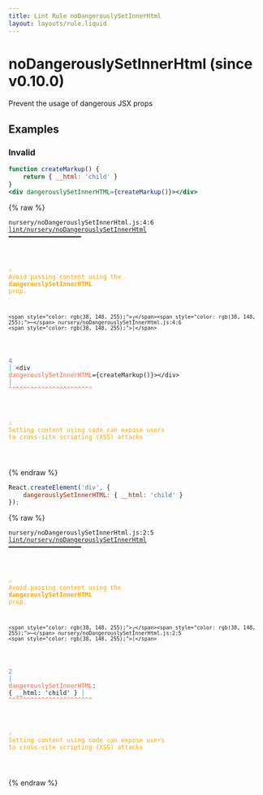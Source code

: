 ```yaml
---
title: Lint Rule noDangerouslySetInnerHtml
layout: layouts/rule.liquid
---
```


# noDangerouslySetInnerHtml (since v0.10.0)

Prevent the usage of dangerous JSX props

## Examples

### Invalid

```jsx
function createMarkup() {
    return { __html: 'child' }
}
<div dangerouslySetInnerHTML={createMarkup()}></div>
```

{% raw %}<pre class="language-text"><code class="language-text">nursery/noDangerouslySetInnerHtml.js:4:6 <a href="https://rome.tools/docs/lint/rules/noDangerouslySetInnerHtml">lint/nursery/noDangerouslySetInnerHtml</a> ━━━━━━━━━━━━━━━━━━━━

<strong><span style="color: Orange;">  </span></strong><strong><span style="color: Orange;">⚠</span></strong> <span style="color: Orange;">Avoid passing content using the </span><span style="color: Orange;"><strong>dangerouslySetInnerHTML</strong></span><span style="color: Orange;"> prop.</span>
  
    <span style="color: rgb(38, 148, 255);">┌</span><span style="color: rgb(38, 148, 255);">─</span> nursery/noDangerouslySetInnerHtml.js:4:6
    <span style="color: rgb(38, 148, 255);">│</span>
<span style="color: rgb(38, 148, 255);">  </span><span style="color: rgb(38, 148, 255);">4</span> <span style="color: rgb(38, 148, 255);">│</span> &lt;div <span style="color: Tomato;">d</span><span style="color: Tomato;">a</span><span style="color: Tomato;">n</span><span style="color: Tomato;">g</span><span style="color: Tomato;">e</span><span style="color: Tomato;">r</span><span style="color: Tomato;">o</span><span style="color: Tomato;">u</span><span style="color: Tomato;">s</span><span style="color: Tomato;">l</span><span style="color: Tomato;">y</span><span style="color: Tomato;">S</span><span style="color: Tomato;">e</span><span style="color: Tomato;">t</span><span style="color: Tomato;">I</span><span style="color: Tomato;">n</span><span style="color: Tomato;">n</span><span style="color: Tomato;">e</span><span style="color: Tomato;">r</span><span style="color: Tomato;">H</span><span style="color: Tomato;">T</span><span style="color: Tomato;">M</span><span style="color: Tomato;">L</span>={createMarkup()}&gt;&lt;/div&gt;
    <span style="color: rgb(38, 148, 255);">│</span>      <span style="color: Tomato;">^</span><span style="color: Tomato;">^</span><span style="color: Tomato;">^</span><span style="color: Tomato;">^</span><span style="color: Tomato;">^</span><span style="color: Tomato;">^</span><span style="color: Tomato;">^</span><span style="color: Tomato;">^</span><span style="color: Tomato;">^</span><span style="color: Tomato;">^</span><span style="color: Tomato;">^</span><span style="color: Tomato;">^</span><span style="color: Tomato;">^</span><span style="color: Tomato;">^</span><span style="color: Tomato;">^</span><span style="color: Tomato;">^</span><span style="color: Tomato;">^</span><span style="color: Tomato;">^</span><span style="color: Tomato;">^</span><span style="color: Tomato;">^</span><span style="color: Tomato;">^</span><span style="color: Tomato;">^</span><span style="color: Tomato;">^</span>
  
<strong><span style="color: Orange;">  </span></strong><strong><span style="color: Orange;">⚠</span></strong> <span style="color: Orange;">Setting content using code can expose users to cross-site scripting (XSS) attacks</span>
  
</code></pre>{% endraw %}

```jsx
React.createElement('div', {
    dangerouslySetInnerHTML: { __html: 'child' }
});
```

{% raw %}<pre class="language-text"><code class="language-text">nursery/noDangerouslySetInnerHtml.js:2:5 <a href="https://rome.tools/docs/lint/rules/noDangerouslySetInnerHtml">lint/nursery/noDangerouslySetInnerHtml</a> ━━━━━━━━━━━━━━━━━━━━

<strong><span style="color: Orange;">  </span></strong><strong><span style="color: Orange;">⚠</span></strong> <span style="color: Orange;">Avoid passing content using the </span><span style="color: Orange;"><strong>dangerouslySetInnerHTML</strong></span><span style="color: Orange;"> prop.</span>
  
    <span style="color: rgb(38, 148, 255);">┌</span><span style="color: rgb(38, 148, 255);">─</span> nursery/noDangerouslySetInnerHtml.js:2:5
    <span style="color: rgb(38, 148, 255);">│</span>
<span style="color: rgb(38, 148, 255);">  </span><span style="color: rgb(38, 148, 255);">2</span> <span style="color: rgb(38, 148, 255);">│</span>     <span style="color: Tomato;">d</span><span style="color: Tomato;">a</span><span style="color: Tomato;">n</span><span style="color: Tomato;">g</span><span style="color: Tomato;">e</span><span style="color: Tomato;">r</span><span style="color: Tomato;">o</span><span style="color: Tomato;">u</span><span style="color: Tomato;">s</span><span style="color: Tomato;">l</span><span style="color: Tomato;">y</span><span style="color: Tomato;">S</span><span style="color: Tomato;">e</span><span style="color: Tomato;">t</span><span style="color: Tomato;">I</span><span style="color: Tomato;">n</span><span style="color: Tomato;">n</span><span style="color: Tomato;">e</span><span style="color: Tomato;">r</span><span style="color: Tomato;">H</span><span style="color: Tomato;">T</span><span style="color: Tomato;">M</span><span style="color: Tomato;">L</span>: { __html: 'child' }
    <span style="color: rgb(38, 148, 255);">│</span>     <span style="color: Tomato;">^</span><span style="color: Tomato;">^</span><span style="color: Tomato;">^</span><span style="color: Tomato;">^</span><span style="color: Tomato;">^</span><span style="color: Tomato;">^</span><span style="color: Tomato;">^</span><span style="color: Tomato;">^</span><span style="color: Tomato;">^</span><span style="color: Tomato;">^</span><span style="color: Tomato;">^</span><span style="color: Tomato;">^</span><span style="color: Tomato;">^</span><span style="color: Tomato;">^</span><span style="color: Tomato;">^</span><span style="color: Tomato;">^</span><span style="color: Tomato;">^</span><span style="color: Tomato;">^</span><span style="color: Tomato;">^</span><span style="color: Tomato;">^</span><span style="color: Tomato;">^</span><span style="color: Tomato;">^</span><span style="color: Tomato;">^</span>
  
<strong><span style="color: Orange;">  </span></strong><strong><span style="color: Orange;">⚠</span></strong> <span style="color: Orange;">Setting content using code can expose users to cross-site scripting (XSS) attacks</span>
  
</code></pre>{% endraw %}

